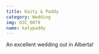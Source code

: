 ```yaml
---
title: Kaity & Paddy
category: Wedding
img: DSC_0079
name: katypaddy
---
```


An excellent wedding out in Alberta!
